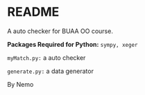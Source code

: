 # README

A auto checker for BUAA OO course.

**Packages Required for Python:** `sympy, xeger`

`myMatch.py:` a auto checker

`generate.py:` a data generator

By Nemo

